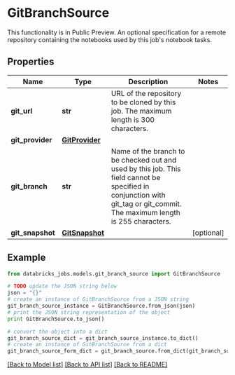 # GitBranchSource

This functionality is in Public Preview.  An optional specification for a remote repository containing the notebooks used by this job's notebook tasks.

## Properties
Name | Type | Description | Notes
------------ | ------------- | ------------- | -------------
**git_url** | **str** | URL of the repository to be cloned by this job. The maximum length is 300 characters. | 
**git_provider** | [**GitProvider**](GitProvider.md) |  | 
**git_branch** | **str** | Name of the branch to be checked out and used by this job. This field cannot be specified in conjunction with git_tag or git_commit. The maximum length is 255 characters. | 
**git_snapshot** | [**GitSnapshot**](GitSnapshot.md) |  | [optional] 

## Example

```python
from databricks_jobs.models.git_branch_source import GitBranchSource

# TODO update the JSON string below
json = "{}"
# create an instance of GitBranchSource from a JSON string
git_branch_source_instance = GitBranchSource.from_json(json)
# print the JSON string representation of the object
print GitBranchSource.to_json()

# convert the object into a dict
git_branch_source_dict = git_branch_source_instance.to_dict()
# create an instance of GitBranchSource from a dict
git_branch_source_form_dict = git_branch_source.from_dict(git_branch_source_dict)
```
[[Back to Model list]](../README.md#documentation-for-models) [[Back to API list]](../README.md#documentation-for-api-endpoints) [[Back to README]](../README.md)


